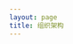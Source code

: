 ```yaml
---
layout: page
title: 组织架构
---
```

<script setup>
import {
  VPTeamPage,
  VPTeamPageTitle,
  VPTeamMembers,
  VPTeamPageSection
} from 'vitepress/theme'
const Server = [
    {
    avatar: '/teammate/2/SuiFeng.jpg',
    name: '随风潜入夜',
    title: '技术支持',
    desc: '为MCJPG的网站编写，服务器插件维护做出了巨大贡献 | MC生电服腐竹',
  },
  {
    avatar: '/teammate/2/Ленинград.jpg',
    name: 'Ленинград',
    title: '网站作者',
    desc: '为MCJPG网站提供了源码级的技术支持',
  },
{
    avatar: 'https://api.flweb.cn/logos/my/fireguo.png',
    name: 'FireGuo',
    title: '技术支持',
    desc: '基础的技术问题解决（雾），MCWP服务器腐竹，风梨团队创始人（）',
  },
{
    avatar: '/teammate/2/WERTYUS11.jpg',
    name: 'WERTYUS11',
    title: '审核/宣传员',
    desc: 'HappyDog服务器腐竹，啥都会但啥都不精通（）（）会Replay和Bcut',
  },
]
</script>

<VPTeamPage>
  <VPTeamPageTitle>
    <template #title>组织架构</template>
  </VPTeamPageTitle>
  <VPTeamMembers size="medium" :members="Server" />

</VPTeamPage>
